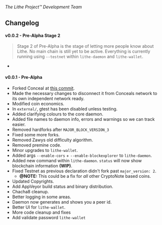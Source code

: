 ###### The Lithe Project&trade; Development Team

## Changelog

#### v0.0.2 - Pre-Alpha Stage 2
> Stage 2 of Pre-Alpha is the stage of letting more people know about Lithe. No main chain is still yet to be
  active. Everything is currently running using `--testnet` within `lithe-daemon` and `lithe-wallet`.

- 

#### v0.0.1 - Pre-Alpha
- Forked Conceal at [this commit](https://github.com/ConcealNetwork/conceal-core/commit/6c07dbd781deed8d6e49fe98abac5e8175650321).
- Made the necessary changes to disconnect it from Conceals network to its own independent network ready.
- Modified coin economics.
- In `external/`, gtest has been disabled unless testing.
- Added clarifying colours to the core daemon.
- Added file names to daemon info, errors and warnings so we can track easier.
- Removed hardforks after `MAJOR_BLOCK_VERSION_3`
- Fixed some more forks.
- Removed Zawys old difficulty algorithm.
- Removed premine code.
- Minor upgrades to `lithe-wallet`.
- Added args `--enable-cors` + `--enable-blockexplorer` to `lithe-daemon`.
- Added new command within `lithe-daemon`. `status` will now show blockchain information **(WIP)**.
- Fixed Testnet as previous declaration didn't fork past `major_version: 2`.
  - **@NOTE:** This could be a fix for *all* other CryptoNote based coins. 
- Updated Copyrights.
- Add AppVeyor build status and binary distribution.
- Chacha8 cleanup.
- Better logging in some areas.
- Daemon now generates and shows you a peer id.
- Better UI for `lithe-wallet`.
- More code cleanup and fixes
- Add validate password `lithe-wallet`
